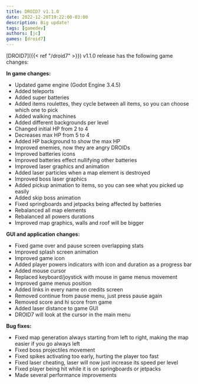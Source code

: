 ```yaml
---
title: DROID7 v1.1.0
date: 2022-12-20T19:22:00-03:00
description: Big update!
tags: [gamedev]
authors: [jc]
games: [droid7]
---
```


[DROID7]({{< ref "/droid7" >}}) v1.1.0 release has the following game changes:

**In game changes:**

-   Updated game engine (Godot Engine 3.4.5)
-   Added teleports
-   Added super batteries
-   Added items roulettes, they cycle between all items, so you can choose which one to pick
-   Added walking machines
-   Added different backgrounds per level
-   Changed initial HP from 2 to 4
-   Decreases max HP from 5 to 4
-   Added HP background to show the max HP
-   Improved enemies, now they are angry DROIDs
-   Improved batteries icons
-   Improved batteries effect nullifying other batteries
-   Improved laser graphics and animation
-   Added laser particles when a map element is destroyed
-   Improved boss laser graphics
-   Added pickup animation to items, so you can see what you picked up easily
-   Added skip boss animation
-   Fixed springboards and jetpacks being affected by batteries
-   Rebalanced all map elements
-   Rebalanced all powers durations
-   Improved map graphics, walls and roof will be bigger

**GUI and application changes:**

-   Fixed game over and pause screen overlapping stats
-   Improved splash screen animation
-   Improved game icon
-   Added player powers indicators with icon and duration as a progress bar
-   Added mouse cursor
-   Replaced keyboard/joystick with mouse in game menus movement
-   Improved game menus position
-   Added links in every name on credits screen
-   Removed continue from pause menu, just press pause again
-   Removed score and hi score from game
-   Added laser distance to game GUI
-   DROID7 will look at the cursor in the main menu

**Bug fixes:**

-   Fixed map generation always starting from left to right, making the map easier if you go always left
-   Fixed boss projectiles movement
-   Fixed spikes activating too early, hurting the player too fast
-   Fixed laser cheating, laser will now just increase its speed per level
-   Fixed player being hit while it is on springboards or jetpacks
-   Made several performance improvements
